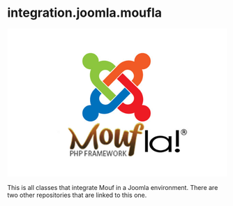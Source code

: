integration.joomla.moufla
=========================

![Moufla_logo](logo.jpg "Moufla!")

This is all classes that integrate Mouf in a Joomla environment. There are two other repositories that are linked to this one.

